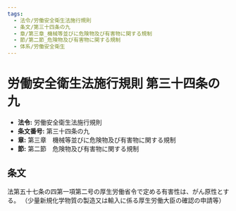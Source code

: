 ```yaml
---
tags:
  - 法令/労働安全衛生法施行規則
  - 条文/第三十四条の九
  - 章/第三章_機械等並びに危険物及び有害物に関する規制
  - 節/第二節_危険物及び有害物に関する規制
  - 体系/労働安全衛生
---
```

# 労働安全衛生法施行規則 第三十四条の九

- **法令:** 労働安全衛生法施行規則
- **条文番号:** 第三十四条の九
- **章:** 第三章　機械等並びに危険物及び有害物に関する規制
- **節:** 第二節　危険物及び有害物に関する規制

## 条文
法第五十七条の四第一項第二号の厚生労働省令で定める有害性は、がん原性とする。
（少量新規化学物質の製造又は輸入に係る厚生労働大臣の確認の申請等）

